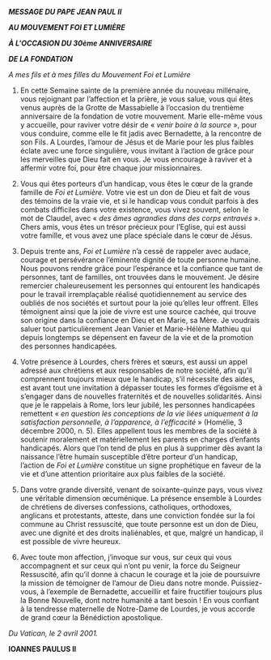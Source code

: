 ***MESSAGE DU PAPE JEAN PAUL II***

***AU MOUVEMENT FOI ET LUMIÈRE***

***À L'OCCASION DU 30ème ANNIVERSAIRE***

***DE LA FONDATION***

*A mes fils et à mes filles du Mouvement Foi et Lumière*

1. En cette Semaine sainte de la première année du nouveau millénaire, vous rejoignant par l’affection et la prière, je vous salue, vous qui êtes venus auprès de la Grotte de Massabielle à l’occasion du trentième anniversaire de la fondation de votre mouvement. Marie elle-même vous y accueille, pour raviver votre désir de « *venir boire à la source* », pour vous conduire, comme elle le fit jadis avec Bernadette, à la rencontre de son Fils. A Lourdes, l’amour de Jésus et de Marie pour les plus faibles éclate avec une force singulière, vous invitant à l’action de grâce pour les merveilles que Dieu fait en vous. Je vous encourage à raviver et à affermir votre foi, pour être chaque jour missionnaires.

2. Vous qui êtes porteurs d’un handicap, vous êtes le cœur de la grande famille de *Foi et Lumière.* Votre vie est un don de Dieu et fait de vous des témoins de la vraie vie, et si le handicap vous conduit parfois à des combats difficiles dans votre existence, vous vivez souvent, selon le mot de Claudel, avec « *des âmes agrandies dans des corps entravés* ». Chers amis, vous êtes un trésor précieux pour l’Eglise, qui est aussi votre famille, et vous avez une place spéciale dans le cœur de Jésus.

3. Depuis trente ans, *Foi et Lumière* n’a cessé de rappeler avec audace, courage et persévérance l’éminente dignité de toute personne humaine. Nous pouvons rendre grâce pour l’espérance et la confiance que tant de personnes, tant de familles, ont trouvées dans le mouvement. Je désire remercier chaleureusement les personnes qui entourent les handicapés pour le travail irremplaçable réalisé quotidiennement au service des oubliés de nos sociétés et surtout pour la joie qu’elles leur offrent. Elles témoignent ainsi que la joie de vivre est une source cachée, qui trouve son origine dans la confiance en Dieu et en Marie, sa Mère. Je voudrais saluer tout particulièrement Jean Vanier et Marie-Hélène Mathieu qui depuis longtemps se dépensent en faveur de la vie et de la promotion des personnes handicapées.

4. Votre présence à Lourdes, chers frères et sœurs, est aussi un appel adressé aux chrétiens et aux responsables de notre société, afin qu’il comprennent toujours mieux que le handicap, s’il nécessite des aides, est avant tout une invitation à dépasser toutes les formes d’égoïsme et à s’engager dans de nouvelles fraternités et de nouvelles solidarités. Ainsi que je le rappelais à Rome, lors leur jubilé, les personnes handicapées remettent « *en question les conceptions de la vie liées uniquement à la satisfaction personnelle, à l’apparence, à l’efficacité* » (Homélie, 3 décembre 2000, n. 5). Elles appellent tous les membres de la société à soutenir moralement et matériellement les parents en charges d’enfants handicapés. Alors que l’on tend de plus en plus à supprimer dès avant la naissance l’être humain susceptible d’être porteur d’un handicap, l’action de *Foi et Lumière* constitue un signe prophétique en faveur de la vie et d’une attention prioritaire aux plus faibles de la société.

5. Dans votre grande diversité, venant de soixante-quinze pays, vous vivez une véritable dimension œcuménique. La présence ensemble à Lourdes de chrétiens de diverses confessions, catholiques, orthodoxes, anglicans et protestants, atteste, dans une conviction fondée sur la foi commune au Christ ressuscité, que toute personne est un don de Dieu, avec une dignité et des droits inaliénables, et que, malgré un handicap, il est possible de vivre heureux.

6. Avec toute mon affection, j’invoque sur vous, sur ceux qui vous accompagnent et sur ceux qui n’ont pu venir, la force du Seigneur Ressuscité, afin qu’il donne à chacun le courage et la joie de poursuivre la mission de témoigner de l’amour de Dieu dans notre monde. Puissiez- vous, à l’exemple de Bernadette, accueillir et faire fructifier toujours plus la Bonne Nouvelle, dont notre humanité a tant besoin ! En vous confiant à la tendresse maternelle de Notre-Dame de Lourdes, je vous accorde de grand cœur la Bénédiction apostolique.

*Du Vatican, le 2 avril 2001.*

**IOANNES PAULUS II**
